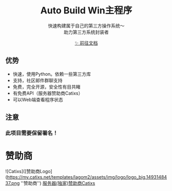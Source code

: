 <h1 align="center">Auto Build Win主程序</h1>

<p align="center">
  快速构建属于自己的第三方操作系统～<br>助力第三方系统封装者
</p>
<p align="center">
 <a href="https://docs.autobuild.win"> ✨ 前往文档</a>
</p>



## 优势
* 快速，使用Python。依赖一些第三方库
* 支持，社区邮件群聊支持
* 免费，完全开源，安全性有目共睹
* 有免费API（服务器赞助商Catixs）
* 可以Web端查看程序状态
## 注意
### 此项目需要保留署名！
# 赞助商
![Catixs]([赞助商Logo](https://my.catixs.net/templates/lagom2/assets/img/logo/logo_big.1493148437.png ''赞助商'')
<a href="https://my.catixs.net" target="_blank">服务器(独家)赞助商Catixs</a>
